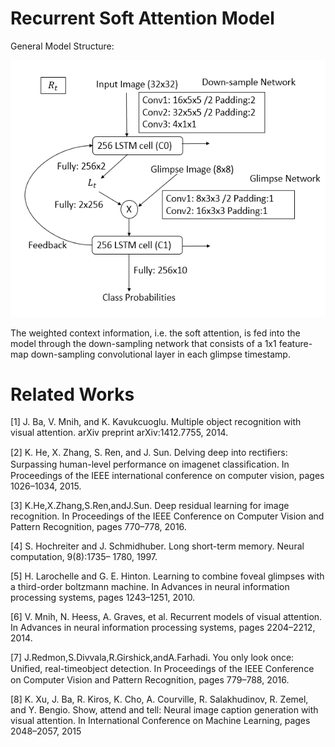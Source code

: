# Recurrent Soft Attention Model
General Model Structure:

![RSAM structure for 1 timestamp](https://github.com/renll/RSAM/raw/master/111.png)


The weighted context information, i.e. the soft attention, is fed into the model through the down-sampling network that consists of a 1x1 feature-map down-sampling convolutional layer in each glimpse timestamp.

# Related Works
[1] J. Ba, V. Mnih, and K. Kavukcuoglu. Multiple object recognition with visual attention. arXiv preprint arXiv:1412.7755, 2014. 

[2] K. He, X. Zhang, S. Ren, and J. Sun. Delving deep into rectiﬁers: Surpassing human-level performance on imagenet classiﬁcation. In Proceedings of the IEEE international conference on computer vision, pages 1026–1034, 2015. 

[3] K.He,X.Zhang,S.Ren,andJ.Sun. Deep residual learning for image recognition. In Proceedings of the IEEE Conference on Computer Vision and Pattern Recognition, pages 770–778, 2016. 

[4] S. Hochreiter and J. Schmidhuber. Long short-term memory. Neural computation, 9(8):1735– 1780, 1997. 

[5] H. Larochelle and G. E. Hinton. Learning to combine foveal glimpses with a third-order boltzmann machine. In Advances in neural information processing systems, pages 1243–1251, 2010. 

[6] V. Mnih, N. Heess, A. Graves, et al. Recurrent models of visual attention. In Advances in neural information processing systems, pages 2204–2212, 2014. 

[7] J.Redmon,S.Divvala,R.Girshick,andA.Farhadi. You only look once: Uniﬁed, real-timeobject detection. In Proceedings of the IEEE Conference on Computer Vision and Pattern Recognition, pages 779–788, 2016. 

[8] K. Xu, J. Ba, R. Kiros, K. Cho, A. Courville, R. Salakhudinov, R. Zemel, and Y. Bengio. Show, attend and tell: Neural image caption generation with visual attention. In International Conference on Machine Learning, pages 2048–2057, 2015
